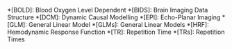 *[BOLD]: Blood Oxygen Level Dependent 
*[BIDS]: Brain Imaging Data Structure
*[DCM]: Dynamic Causal Modelling
*[EPI]: Echo-Planar Imaging
*[GLM]: General Linear Model
*[GLMs]: General Linear Models
*[HRF]: Hemodynamic Response Function
*[TR]: Repetition Time
*[TRs]: Repetition Times